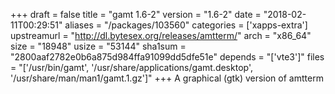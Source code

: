 +++
draft = false
title = "gamt 1.6-2"
version = "1.6-2"
date = "2018-02-11T00:29:51"
aliases = "/packages/103560"
categories = ['xapps-extra']
upstreamurl = "http://dl.bytesex.org/releases/amtterm/"
arch = "x86_64"
size = "18948"
usize = "53144"
sha1sum = "2800aaf2782e0b6a875d984ffa91099dd5dfe51e"
depends = "['vte3']"
files = "['/usr/bin/gamt', '/usr/share/applications/gamt.desktop', '/usr/share/man/man1/gamt.1.gz']"
+++
A graphical (gtk) version of amtterm